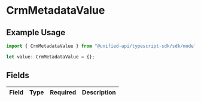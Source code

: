 # CrmMetadataValue

## Example Usage

```typescript
import { CrmMetadataValue } from "@unified-api/typescript-sdk/sdk/models/shared";

let value: CrmMetadataValue = {};
```

## Fields

| Field       | Type        | Required    | Description |
| ----------- | ----------- | ----------- | ----------- |